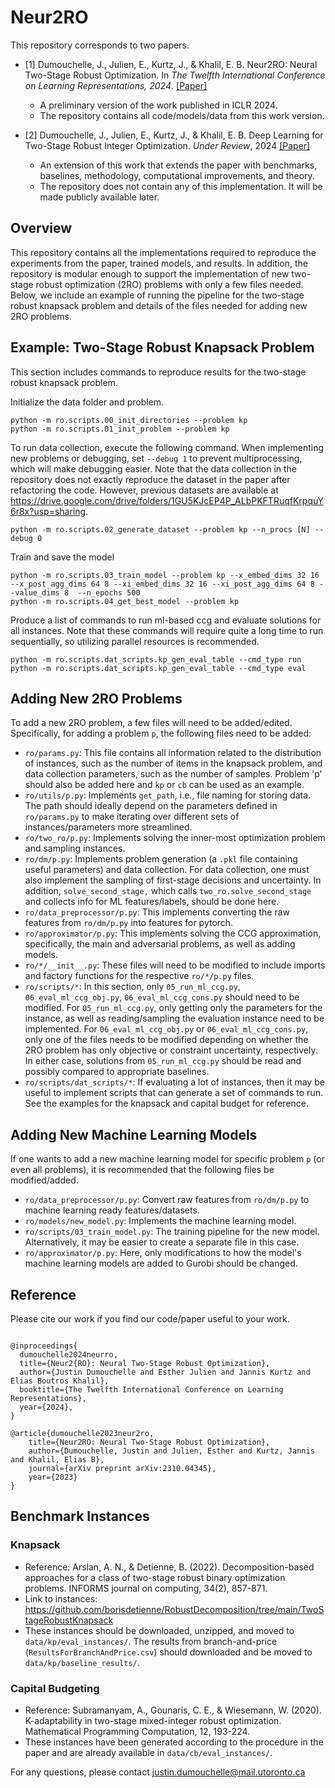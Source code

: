 # Neur2RO

This repository corresponds to two papers.
  - \[1\] Dumouchelle, J., Julien, E., Kurtz, J., & Khalil, E. B. Neur2RO: Neural Two-Stage Robust Optimization. In *The Twelfth International Conference on Learning Representations, 2024*. [\[Paper\]](https://openreview.net/pdf?id=T5Xb0iGCCv)
    - A preliminary version of the work published in ICLR 2024.
    - The repository contains all code/models/data from this work version.
      
  - \[2\]   Dumouchelle, J., Julien, E., Kurtz, J., & Khalil, E. B. Deep Learning for Two-Stage Robust Integer Optimization. *Under Review*, 2024 [\[Paper\]](https://arxiv.org/pdf/2310.04345.pdf)
     - An extension of this work that extends the paper with benchmarks, baselines, methodology, computational improvements, and theory.
     - The repository does not contain any of this implementation.  It will be made publicly available later. 


## Overview
This repository contains all the implementations required to reproduce the experiments from the paper, trained models, and results.  In addition, the repository is modular enough to support the implementation of new two-stage robust optimization (2RO) problems with only a few files needed.  Below, we include an example of running the pipeline for the two-stage robust knapsack problem and details of the files needed for adding new 2RO problems.  


## Example:  Two-Stage Robust Knapsack Problem

This section includes commands to reproduce results for the two-stage robust knapsack problem.

Initialize the data folder and problem.
```
python -m ro.scripts.00_init_directories --problem kp
python -m ro.scripts.01_init_problem --problem kp 
```



To run data collection, execute the following command.  When implementing new problems or debugging, set `--debug 1` to prevent multiprocessing, which will make debugging easier.  Note that the data collection in the repository does not exactly reproduce the dataset in the paper after refactoring the code.  However, previous datasets are available at https://drive.google.com/drive/folders/1GU5KJcEP4P_ALbPKFTRuqfKrpquY6r8x?usp=sharing.  
```
python -m ro.scripts.02_generate_dataset --problem kp --n_procs [N] --debug 0
```

Train and save the model
```
python -m ro.scripts.03_train_model --problem kp --x_embed_dims 32 16 --x_post_agg_dims 64 8 --xi_embed_dims 32 16 --xi_post_agg_dims 64 8 --value_dims 8  --n_epochs 500
python -m ro.scripts.04_get_best_model --problem kp
```

Produce a list of commands to run ml-based ccg and evaluate solutions for all instances.  Note that these commands will require quite a long time to run sequentially, so utilizing parallel resources is recommended.  
```
python -m ro.scripts.dat_scripts.kp_gen_eval_table --cmd_type run
python -m ro.scripts.dat_scripts.kp_gen_eval_table --cmd_type eval
```


## Adding New 2RO Problems

To add a new 2RO problem, a few files will need to be added/edited. Specifically, for adding a problem `p`, the following files need to be added:
- `ro/params.py`: This file contains all information related to the distribution of instances, such as the number of items in the knapsack problem, and data collection parameters, such as the number of samples.  Problem 'p' should also be added here and `kp` or `cb` can be used as an example.  
- `ro/utils/p.py`: Implements `get_path`, i.e., file naming for storing data. The path should ideally depend on the parameters defined in `ro/params.py` to make iterating over different sets of instances/parameters more streamlined.  
- `ro/two_ro/p.py`: Implements solving the inner-most optimization problem and sampling instances.
- `ro/dm/p.py`: Implements problem generation (a `.pkl` file containing useful parameters) and data collection.  For data collection, one must also implement the sampling of first-stage decisions and uncertainty. In addition, `solve_second_stage,` which calls `two_ro.solve_second_stage` and collects info for ML features/labels, should be done here.
- `ro/data_preprocessor/p.py`: This implements converting the raw features from `ro/dm/p.py` into features for pytorch. 
- `ro/approximator/p.py`: This implements solving the CCG approximation, specifically, the main and adversarial problems, as well as adding models.  
- `ro/*/__init__.py`: These files will need to be modified to include imports and factory functions for the respective `ro/*/p.py` files.
- `ro/scripts/*`:  In this section, only `05_run_ml_ccg.py`, `06_eval_ml_ccg_obj.py`, `06_eval_ml_ccg_cons.py` should need to be modified.  For `05_run_ml_ccg.py`, only getting only the parameters for the instance, as well as reading/sampling the evaluation instance need to be implemented.  For `06_eval_ml_ccg_obj.py` or `06_eval_ml_ccg_cons.py`, only one of the files needs to be modified depending on whether the 2RO problem has only objective or constraint uncertainty, respectively.  In either case, solutions from `05_run_ml_ccg.py` should be read and possibly compared to appropriate baselines.
- `ro/scripts/dat_scripts/*`:  If evaluating a lot of instances, then it may be useful to implement scripts that can generate a set of commands to run.  See the examples for the knapsack and capital budget for reference.  

## Adding New Machine Learning Models
If one wants to add a new machine learning model for specific problem `p` (or even all problems), it is recommended that the following files be modified/added.
- `ro/data_preprocessor/p.py`: Convert raw features from `ro/dm/p.py` to machine learning ready features/datasets.
- `ro/models/new_model.py`: Implements the machine learning model.
- `ro/scripts/03_train_model.py`:  The training pipeline for the new model.  Alternatively, it may be easier to create a separate file in this case.
- `ro/approximator/p.py`:  Here, only modifications to how the model's machine learning models are added to Gurobi should be changed.



## Reference

Please cite our work if you find our code/paper useful to your work.

```

@inproceedings{
  dumouchelle2024neurro,
  title={Neur2{RO}: Neural Two-Stage Robust Optimization},
  author={Justin Dumouchelle and Esther Julien and Jannis Kurtz and Elias Boutros Khalil},
  booktitle={The Twelfth International Conference on Learning Representations},
  year={2024},
}

@article{dumouchelle2023neur2ro,
    title={Neur2RO: Neural Two-Stage Robust Optimization},
    author={Dumouchelle, Justin and Julien, Esther and Kurtz, Jannis and Khalil, Elias B},
    journal={arXiv preprint arXiv:2310.04345},
    year={2023}
}

```

## Benchmark Instances

### Knapsack
- Reference: Arslan, A. N., & Detienne, B. (2022). Decomposition-based approaches for a class of two-stage robust binary optimization problems. INFORMS journal on computing, 34(2), 857-871.
- Link to instances: https://github.com/borisdetienne/RobustDecomposition/tree/main/TwoStageRobustKnapsack
- These instances should be downloaded, unzipped, and moved to `data/kp/eval_instances/`.  The results from branch-and-price (`ResultsForBranchAndPrice.csv`) should downloaded and be moved to `data/kp/baseline_results/`.
  
### Capital Budgeting
- Reference: Subramanyam, A., Gounaris, C. E., & Wiesemann, W. (2020). K-adaptability in two-stage mixed-integer robust optimization. Mathematical Programming Computation, 12, 193-224.
- These instances have been generated according to the procedure in the paper and are already available in `data/cb/eval_instances/`.


For any questions, please contact justin.dumouchelle@mail.utoronto.ca
